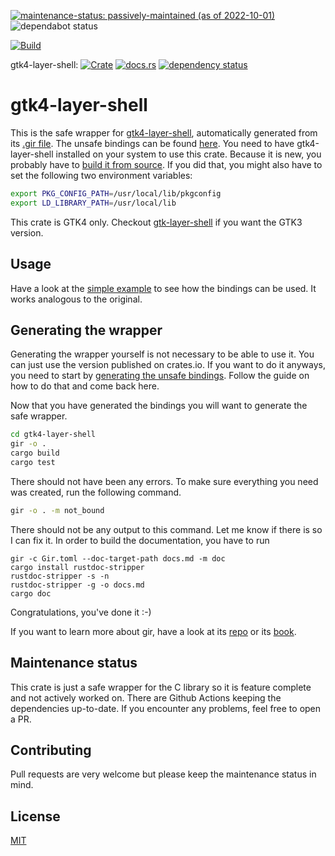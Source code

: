 [![maintenance-status: passively-maintained (as of 2022-10-01)](https://img.shields.io/badge/maintenance--status-passively--maintained_%28as_of_2022--10--01%29-forestgreen)](https://gist.github.com/rusty-snake/574a91f1df9f97ec77ca308d6d731e29)
![dependabot status](https://img.shields.io/badge/dependabot-enabled-025e8c?logo=Dependabot)

[![Build](https://img.shields.io/github/actions/workflow/status/pentamassiv/gtk4-layer-shell-gir/build.yaml?branch=main)](https://github.com/pentamassiv/gtk4-layer-shell-gir/actions/workflows/build.yaml)

gtk4-layer-shell:
[![Crate](https://img.shields.io/crates/v/gtk4-layer-shell.svg)](https://crates.io/crates/gtk4-layer-shell)
[![docs.rs](https://docs.rs/gtk4-layer-shell/badge.svg)](https://docs.rs/gtk4-layer-shell)
[![dependency status](https://deps.rs/crate/gtk4-layer-shell/0.1.2/status.svg)](https://deps.rs/crate/gtk4-layer-shell/0.1.2)

# gtk4-layer-shell
This is the safe wrapper for [gtk4-layer-shell](https://github.com/wmww/gtk4-layer-shell), automatically generated from its [.gir file](../Gtk4LayerShell-1.0.gir). The unsafe bindings can be found [here](https://github.com/pentamassiv/gtk4-layer-shell-gir/tree/main/gtk4-layer-shell-sys). You need to have gtk4-layer-shell installed on your system to use this crate. Because it is new, you probably have to [build it from source](https://github.com/wmww/gtk4-layer-shell#building-from-source). If you did that, you might also have to set the following two environment variables:
```bash
export PKG_CONFIG_PATH=/usr/local/lib/pkgconfig
export LD_LIBRARY_PATH=/usr/local/lib
```
This crate is GTK4 only. Checkout [gtk-layer-shell](https://crates.io/crates/gtk-layer-shell) if you want the GTK3 version.

## Usage
Have a look at the [simple example](https://github.com/pentamassiv/gtk4-layer-shell-gir/tree/main/gtk4-layer-shell/examples/simple-example.rs) to see how the bindings can be used. It works analogous to the original.

## Generating the wrapper
Generating the wrapper yourself is not necessary to be able to use it. You can just use the version published on crates.io. If you want to do it anyways, you need to start by [generating the unsafe bindings](https://github.com/pentamassiv/gtk4-layer-shell-gir/tree/main/gtk4-layer-shell-sys/README.md#generating-the-bindings). Follow the guide on how to do that and come back here.

Now that you have generated the bindings you will want to generate the safe wrapper.
```bash
cd gtk4-layer-shell
gir -o .
cargo build
cargo test
```
There should not have been any errors.
To make sure everything you need was created, run the following command.
```bash
gir -o . -m not_bound
```
There should not be any output to this command. Let me know if there is so I can fix it. 
In order to build the documentation, you have to run
```
gir -c Gir.toml --doc-target-path docs.md -m doc
cargo install rustdoc-stripper
rustdoc-stripper -s -n
rustdoc-stripper -g -o docs.md
cargo doc
```
Congratulations, you've done it :-)

If you want to learn more about gir, have a look at its [repo](https://github.com/gtk-rs/gir) or its [book](https://gtk-rs.org/gir/book/).

## Maintenance status
This crate is just a safe wrapper for the C library so it is feature complete and not actively worked on. There are Github Actions keeping the dependencies up-to-date. If you encounter any problems, feel free to open a PR.

## Contributing
Pull requests are very welcome but please keep the maintenance status in mind.

## License
[MIT](https://choosealicense.com/licenses/mit/)

